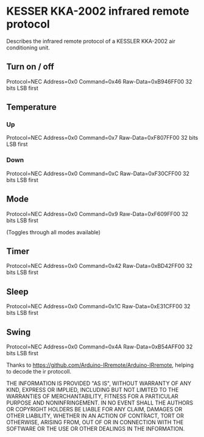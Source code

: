 # KESSER KKA-2002 infrared remote protocol
Describes the infrared remote protocol of a KESSLER KKA-2002 air conditioning unit.

## Turn on / off

Protocol=NEC Address=0x0 Command=0x46 Raw-Data=0xB946FF00 32 bits LSB first

## Temperature
### Up
Protocol=NEC Address=0x0 Command=0x7 Raw-Data=0xF807FF00 32 bits LSB first

### Down
Protocol=NEC Address=0x0 Command=0xC Raw-Data=0xF30CFF00 32 bits LSB first

## Mode
Protocol=NEC Address=0x0 Command=0x9 Raw-Data=0xF609FF00 32 bits LSB first

(Toggles through all modes available)

## Timer
Protocol=NEC Address=0x0 Command=0x42 Raw-Data=0xBD42FF00 32 bits LSB first

## Sleep
Protocol=NEC Address=0x0 Command=0x1C Raw-Data=0xE31CFF00 32 bits LSB first

## Swing
Protocol=NEC Address=0x0 Command=0x4A Raw-Data=0xB54AFF00 32 bits LSB first

Thanks to https://github.com/Arduino-IRremote/Arduino-IRremote, helping to decode the ir protocoll.

THE INFORMATION IS PROVIDED "AS IS", WITHOUT WARRANTY OF ANY KIND, EXPRESS OR IMPLIED, INCLUDING BUT NOT LIMITED TO THE WARRANTIES OF MERCHANTABILITY, FITNESS FOR A PARTICULAR PURPOSE AND NONINFRINGEMENT. IN NO EVENT SHALL THE AUTHORS OR COPYRIGHT HOLDERS BE LIABLE FOR ANY CLAIM, DAMAGES OR OTHER LIABILITY, WHETHER IN AN ACTION OF CONTRACT, TORT OR OTHERWISE, ARISING FROM, OUT OF OR IN CONNECTION WITH THE SOFTWARE OR THE USE OR OTHER DEALINGS IN THE INFORMATION.
